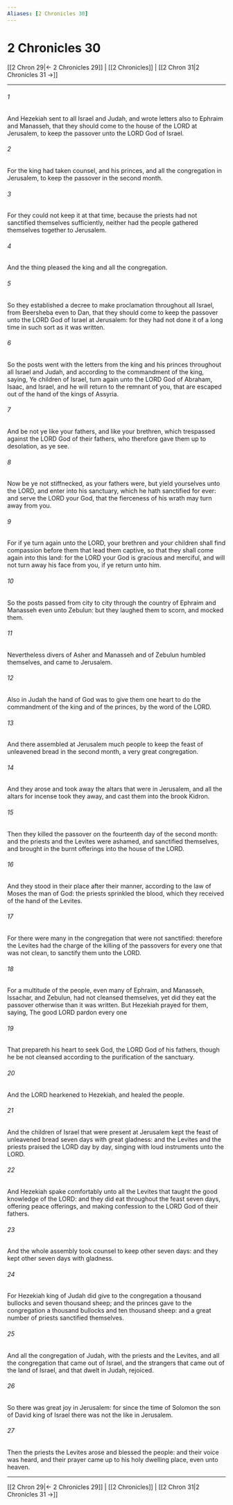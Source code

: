 ```yaml
---
Aliases: [2 Chronicles 30]
---
```

# 2 Chronicles 30

[[2 Chron 29|← 2 Chronicles 29]] | [[2 Chronicles]] | [[2 Chron 31|2 Chronicles 31 →]]
***



###### 1 
And Hezekiah sent to all Israel and Judah, and wrote letters also to Ephraim and Manasseh, that they should come to the house of the LORD at Jerusalem, to keep the passover unto the LORD God of Israel. 

###### 2 
For the king had taken counsel, and his princes, and all the congregation in Jerusalem, to keep the passover in the second month. 

###### 3 
For they could not keep it at that time, because the priests had not sanctified themselves sufficiently, neither had the people gathered themselves together to Jerusalem. 

###### 4 
And the thing pleased the king and all the congregation. 

###### 5 
So they established a decree to make proclamation throughout all Israel, from Beersheba even to Dan, that they should come to keep the passover unto the LORD God of Israel at Jerusalem: for they had not done it of a long time in such sort as it was written. 

###### 6 
So the posts went with the letters from the king and his princes throughout all Israel and Judah, and according to the commandment of the king, saying, Ye children of Israel, turn again unto the LORD God of Abraham, Isaac, and Israel, and he will return to the remnant of you, that are escaped out of the hand of the kings of Assyria. 

###### 7 
And be not ye like your fathers, and like your brethren, which trespassed against the LORD God of their fathers, who therefore gave them up to desolation, as ye see. 

###### 8 
Now be ye not stiffnecked, as your fathers were, but yield yourselves unto the LORD, and enter into his sanctuary, which he hath sanctified for ever: and serve the LORD your God, that the fierceness of his wrath may turn away from you. 

###### 9 
For if ye turn again unto the LORD, your brethren and your children shall find compassion before them that lead them captive, so that they shall come again into this land: for the LORD your God is gracious and merciful, and will not turn away his face from you, if ye return unto him. 

###### 10 
So the posts passed from city to city through the country of Ephraim and Manasseh even unto Zebulun: but they laughed them to scorn, and mocked them. 

###### 11 
Nevertheless divers of Asher and Manasseh and of Zebulun humbled themselves, and came to Jerusalem. 

###### 12 
Also in Judah the hand of God was to give them one heart to do the commandment of the king and of the princes, by the word of the LORD. 

###### 13 
And there assembled at Jerusalem much people to keep the feast of unleavened bread in the second month, a very great congregation. 

###### 14 
And they arose and took away the altars that were in Jerusalem, and all the altars for incense took they away, and cast them into the brook Kidron. 

###### 15 
Then they killed the passover on the fourteenth day of the second month: and the priests and the Levites were ashamed, and sanctified themselves, and brought in the burnt offerings into the house of the LORD. 

###### 16 
And they stood in their place after their manner, according to the law of Moses the man of God: the priests sprinkled the blood, which they received of the hand of the Levites. 

###### 17 
For there were many in the congregation that were not sanctified: therefore the Levites had the charge of the killing of the passovers for every one that was not clean, to sanctify them unto the LORD. 

###### 18 
For a multitude of the people, even many of Ephraim, and Manasseh, Issachar, and Zebulun, had not cleansed themselves, yet did they eat the passover otherwise than it was written. But Hezekiah prayed for them, saying, The good LORD pardon every one 

###### 19 
That prepareth his heart to seek God, the LORD God of his fathers, though he be not cleansed according to the purification of the sanctuary. 

###### 20 
And the LORD hearkened to Hezekiah, and healed the people. 

###### 21 
And the children of Israel that were present at Jerusalem kept the feast of unleavened bread seven days with great gladness: and the Levites and the priests praised the LORD day by day, singing with loud instruments unto the LORD. 

###### 22 
And Hezekiah spake comfortably unto all the Levites that taught the good knowledge of the LORD: and they did eat throughout the feast seven days, offering peace offerings, and making confession to the LORD God of their fathers. 

###### 23 
And the whole assembly took counsel to keep other seven days: and they kept other seven days with gladness. 

###### 24 
For Hezekiah king of Judah did give to the congregation a thousand bullocks and seven thousand sheep; and the princes gave to the congregation a thousand bullocks and ten thousand sheep: and a great number of priests sanctified themselves. 

###### 25 
And all the congregation of Judah, with the priests and the Levites, and all the congregation that came out of Israel, and the strangers that came out of the land of Israel, and that dwelt in Judah, rejoiced. 

###### 26 
So there was great joy in Jerusalem: for since the time of Solomon the son of David king of Israel there was not the like in Jerusalem. 

###### 27 
Then the priests the Levites arose and blessed the people: and their voice was heard, and their prayer came up to his holy dwelling place, even unto heaven.

***
[[2 Chron 29|← 2 Chronicles 29]] | [[2 Chronicles]] | [[2 Chron 31|2 Chronicles 31 →]]

